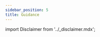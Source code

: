 ```yaml
---
sidebar_position: 5
title: Guidance
---
```


import Disclaimer from '../\_disclaimer.mdx';

<Disclaimer />


